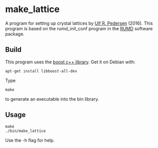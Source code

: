 # make_lattice
A program for setting up crystal lattices by [Ulf R. Pedersen](http://urp.dk) (2016).
This program is based on the rumd_init_conf program in the [RUMD](www.rumd.org) software package.

## Build 
This program uses the [boost c++ library](http://www.boost.org). 
Get it on Debian with:
```
apt-get install libboost-all-dev
```

Type
```
make
```
to generate an executable into the bin library.

## Usage
```
make
./bin/make_lattice
```
Use the -h flag for help.
